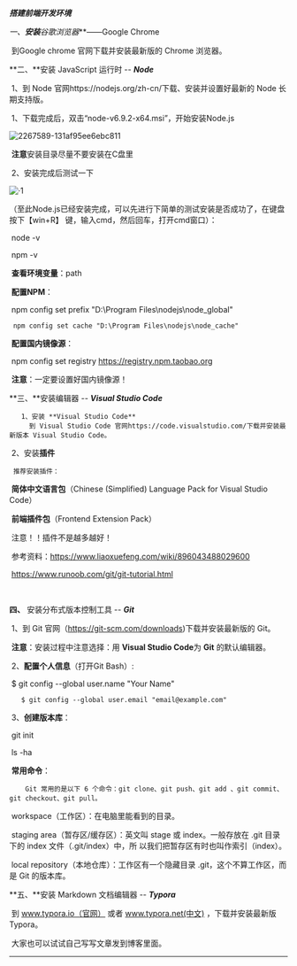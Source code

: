 ***搭建前端开发环境***

**一、**安装***谷歌浏览器***——Google Chrome

​		到Google chrome 官网下载并安装最新版的 Chrome 浏览器。



**二、**安装 JavaScript 运行时 -- ***Node*** 

​		1、到 Node 官网https://nodejs.org/zh-cn/下载、安装并设置好最新的 Node 长期支持版。

​		1、下载完成后，双击“node-v6.9.2-x64.msi”，开始安装Node.js

![2267589-131af95ee6ebc811](C:\Users\24139\Desktop\2267589-131af95ee6ebc811.png)

​			**注意**安装目录尽量不要安装在C盘里

​		2、安装完成后测试一下

![·1](C:\Users\24139\Desktop\·1.png)

​	  （至此Node.js已经安装完成，可以先进行下简单的测试安装是否成功了，在键盘按下【win+R】		键，输入cmd，然后回车，打开cmd窗口）：

​		node  -v

​		npm  -v

​		**查看环境变量**：path

​		**配置NPM**：

​		npm config set prefix "D:\Program Files\nodejs\node_global" 

   	 npm config set cache "D:\Program Files\nodejs\node_cache"

​		**配置国内镜像源**：

​		npm config set registry https://registry.npm.taobao.org

​		**注意**：一定要设置好国内镜像源！



**三、**安装编辑器 -- ***Visual Studio Code*** 

 	   1、安装 **Visual Studio Code** 
		 到 Visual Studio Code 官网https://code.visualstudio.com/下载并安装最新版本 Visual Studio Code。 

​		2、安装**插件** 

   	 推荐安装插件：

​		**简体中文语言包**（Chinese (Simplified) Language Pack for Visual Studio Code）

​	    **前端插件包**（Frontend Extension Pack）

​		注意！！插件不是越多越好！

​		参考资料：https://www.liaoxuefeng.com/wiki/896043488029600

​					   	https://www.runoob.com/git/git-tutorial.html

​		

**四、** 安装分布式版本控制工具 -- ***Git*** 

​		1、到 Git 官网（https://git-scm.com/downloads)下载并安装最新版的 Git。

​		 **注意**：安装过程中注意选择：用 **Visual Studio Code**为 **Git** 的默认编辑器。

​		2、**配置个人信息**（打开Git Bash）:

​		$ git config --global user.name "Your Name" 

 	   $ git config --global user.email "email@example.com"

​		3、**创建版本库**：

​		git init

​		ls -ha

​		**常用命令**：

		Git 常用的是以下 6 个命令：git clone、git push、git add 、git commit、git checkout、git pull。

​		workspace（工作区）：在电脑里能看到的目录。

​		 staging area（暂存区/缓存区）：英文叫 stage 或 index。一般存放在 .git 目录下的 index 文件（.git/index）中，所 以我们把暂存区有时也叫作索引（index）。

​		 local repository（本地仓库）：工作区有一个隐藏目录 .git，这个不算工作区，而是 Git 的版本库。 



**五、**安装 Markdown 文档编辑器 -- ***Typora*** 

​		到 www.typora.io（官网） 或者 www.typora.net(中文) ，下载并安装最新版 Typora。

​		大家也可以试试自己写写文章发到博客里面。

****

